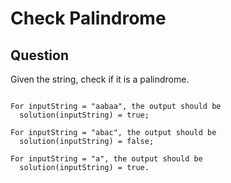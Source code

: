 # Check Palindrome

## Question

Given the string, check if it is a palindrome.



```

For inputString = "aabaa", the output should be
  solution(inputString) = true;

For inputString = "abac", the output should be
  solution(inputString) = false;

For inputString = "a", the output should be
  solution(inputString) = true.


```
